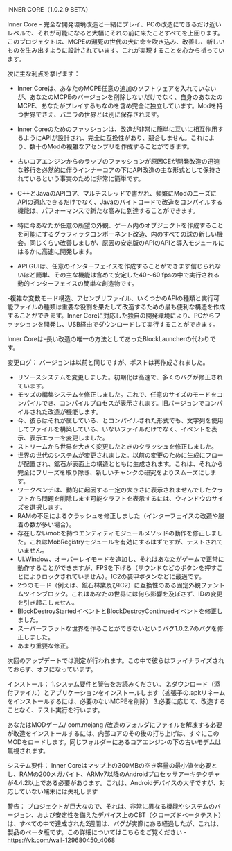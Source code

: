 INNER CORE（1.0.2.9 BETA）

Inner Core - 完全な開発環境改造と一緒にプレイ、PCの改造にできるだけ近いレベルで、それが可能になると大幅にそれの前に来たことすべてを上回ります。
このプロジェクトは、MCPEの瀕死の世代の犬に命を吹き込み、改善し、新しいものを生み出すように設計されています。これが実現することを心から祈っています。

次に主な利点を挙げます：

- Inner Coreは、あなたのMCPE任意の追加のソフトウェアを入れていないが、あなたのMCPEのバージョンを削除しないだけでなく、自身のあなたのMCPE、あなたがプレイするもなのを含め完全に独立しています。Modを持つ世界でさえ、バニラの世界とは別に保存されます。

- Inner Coreのためのファッションは、改造が非常に簡単に互いに相互作用するようにAPIが設計され、完全に互換性があり、競合しません。これにより、数十のModの複雑なアセンブリを作成することができます。

- 古いコアエンジンからのラップのファッションが原因CEが開発改造の迅速な移行を必然的に伴うインナーコアの下にAPI改造の主な形式として保持されているという事実のために非常に簡単です。

- C++とJavaのAPIコア、マルチスレッドで書かれ、頻繁にModのニーズにAPIの適応できるだけでなく、Javaのバイトコードで改造をコンパイルする機能は、パフォーマンスで新たな高みに到達することができます。

- 特に今あなたが任意の所望の外観、ゲーム内のオブジェクトを作成することを可能にするグラフィックコンポーネント改造、内のすべての球の新しい機会。同じくらい改善しましが、原因の安定版のAPIのAPIと導入モジュールにはるかに高速に開発します。

- API GUIは、任意のインターフェイスを作成することができます信じられないほど簡単、その主な機能は含めて安定した40〜60 fpsの中で実行される動的インターフェイスの簡単な創造物です。

-複雑な変数モード構造、アセンブリファイル、いくつかのAPIの種類と実行可能ファイルの種類は重要な役割を果たして改造するための最も便利な構造を作成することができます。Inner Coreに対応した独自の開発環境により、PCからファッションを開発し、USB経由でダウンロードして実行することができます。

Inner Coreは-長い改造の唯一の方法としてあったBlockLauncherの代わりです。


変更ログ：
バージョンは以前と同じですが、ポストは再作成されました。

- リソースシステムを変更しました。初期化は高速で、多くのバグが修正されています。
- モッズの編集システムを修正しました。これで、任意のサイズのモードをコンパイルでき、コンパイルプロセスが表示されます。旧バージョンでコンパイルされた改造が機能します。
- 今、彼らはそれが属している、とコンパイルされた形式でも、文字列を使用してファイルを構築している、いないファイルだけでなく、イベントを表示、表示エラーを変更しました。
- ストリームから世界を大きく変更したときのクラッシュを修正しました。
- 世界の世代のシステムが変更されました。以前の変更のために生成にフローが配置され、鉱石が表面上の構造とともに生成されます。これは、それから完全にフリーズを取り除き、新しいチャンクの研究をよりスムーズにします。
- ワークベンチは、動的に起因する一定の大きさに表示されませんでしたクラフトから問題を削除します可能クラフトを表示するには、ウィンドウのサイズを選択します。
- RAMの不足によるクラッシュを修正しました（インターフェイスの改造や脱着の数が多い場合）。
- 存在しないmobを持つエンティティモジュールメソッドの動作を修正しました。これはMobRegistryモジュールを有効にするはずですが、テストされていません。
- UI.Window、オーバーレイモードを追加し、それはあなたがゲームで正常に動作することができますが、FPSを下げる（サウンドなどのボタンを押すことによりロックされていません）。IC2の装甲ボタンなどに最適です。
- 2つのモード（例えば、鉱石林業及びIC2）に互換性のある固定外観ファントムツインブロック。これはあなたの世界には何ら影響を及ぼさず、IDの変更を引き起こしません。
- BlockDestroyStartedイベントとBlockDestroyContinuedイベントを修正しました。
- スーパーフラットな世界を作ることができないというバグ1.0.2.7のバグを修正しました。
- あまり重要な修正。

次回のアップデートでは測定が行われます。この中で彼らはファイナライズされておらず、オフになっています。

インストール：
1.システム要件と警告をお読みください。
2.ダウンロード（添付ファイル）とアプリケーションをインストールします（拡張子の.apkリネームをインストールするには、必要のないMCPEを削除）
3.必要に応じて、改造することなく、テスト実行を行います。

あなたはMODゲーム/ com.mojang /改造のフォルダにファイルを解凍する必要が改造をインストールするには、内部コアのその後の打ち上げは、すぐにこのMODをロードします。同じフォルダーにあるコアエンジンの下の古いモデムは無視されます。

システム要件：
Inner Coreはマップ上の300MBの空き容量の最小値を必要とし、RAMの200メガバイト、ARMv7以降のAndroidプロセッサアーキテクチャが4.4.2以上である必要があります。これは、Androidデバイスの大半ですが、対応していない端末には失礼します

警告：
プロジェクトが巨大なので、それは、非常に異なる機能やシステムのバージョン、および安定性を備えたデバイス上のCBT（クローズドベータテスト）は、すべての中で達成された2週間は、バグが実際にある経過したが、これは、製品のベータ版です。この詳細についてはこちらをご覧ください - https://vk.com/wall-129680450_4068
